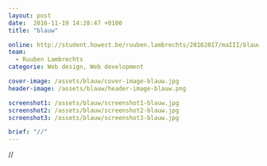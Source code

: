 ```yaml
---
layout: post
date:  2016-11-19 14:28:47 +0100
title: "blauw"

online: http://student.howest.be/ruuben.lambrechts/20162017/maIII/blauw
team:
  - Ruuben Lambrechts
categorie: Web design, Web development

cover-image: /assets/blauw/cover-image-blauw.jpg
header-image: /assets/blauw/header-image-blauw.png

screenshot1: /assets/blauw/screenshot1-blauw.jpg
screenshot2: /assets/blauw/screenshot2-blauw.jpg
screenshot3: /assets/blauw/screenshot3-blauw.jpg

brief: "//"
---
```

//
